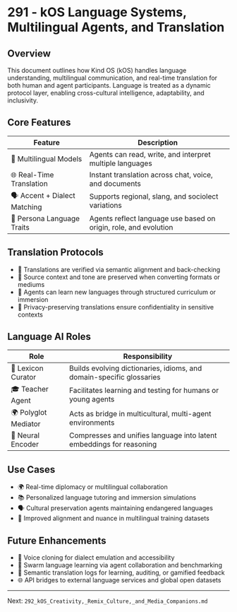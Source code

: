# 291 - kOS Language Systems, Multilingual Agents, and Translation

## Overview
This document outlines how Kind OS (kOS) handles language understanding, multilingual communication, and real-time translation for both human and agent participants. Language is treated as a dynamic protocol layer, enabling cross-cultural intelligence, adaptability, and inclusivity.

## Core Features
| Feature               | Description                                                               |
|------------------------|---------------------------------------------------------------------------|
| 🧠 Multilingual Models  | Agents can read, write, and interpret multiple languages                   |
| 🌐 Real-Time Translation| Instant translation across chat, voice, and documents                     |
| 🗣️ Accent + Dialect Matching | Supports regional, slang, and sociolect variations                   |
| 🧬 Persona Language Traits| Agents reflect language use based on origin, role, and evolution        |

## Translation Protocols
- 🔄 Translations are verified via semantic alignment and back-checking
- 🧾 Source context and tone are preserved when converting formats or mediums
- 🧠 Agents can learn new languages through structured curriculum or immersion
- 🔐 Privacy-preserving translations ensure confidentiality in sensitive contexts

## Language AI Roles
| Role                 | Responsibility                                                            |
|-----------------------|---------------------------------------------------------------------------|
| 📖 Lexicon Curator     | Builds evolving dictionaries, idioms, and domain-specific glossaries       |
| 🎓 Teacher Agent       | Facilitates learning and testing for humans or young agents                |
| 🌍 Polyglot Mediator   | Acts as bridge in multicultural, multi-agent environments                  |
| 🧠 Neural Encoder      | Compresses and unifies language into latent embeddings for reasoning        |

## Use Cases
- 🌍 Real-time diplomacy or multilingual collaboration
- 📚 Personalized language tutoring and immersion simulations
- 🗣️ Cultural preservation agents maintaining endangered languages
- 🧠 Improved alignment and nuance in multilingual training datasets

## Future Enhancements
- 🧬 Voice cloning for dialect emulation and accessibility
- 🤝 Swarm language learning via agent collaboration and benchmarking
- 🔗 Semantic translation logs for learning, auditing, or gamified feedback
- 🌐 API bridges to external language services and global open datasets

---
Next: `292_kOS_Creativity,_Remix_Culture,_and_Media_Companions.md`

